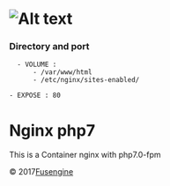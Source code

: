 ![Alt text](http://fusengine.ch/img/nginx.svg)
=============================================

### Directory and port

```
  - VOLUME :
      - /var/www/html
      - /etc/nginx/sites-enabled/

- EXPOSE : 80
```
# Nginx php7
This is a Container nginx with php7.0-fpm


&copy; 2017[Fusengine](http://fusengine.com)
